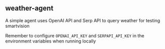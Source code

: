 ## weather-agent

A simple agent uses OpenAI API and Serp API to query weather for testing smartvision

Remember to configure `OPENAI_API_KEY` and `SERPAPI_API_KEY` in the environment variables when running locally
